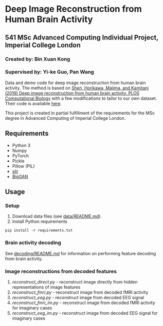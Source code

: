 # Deep Image Reconstruction from Human Brain Activity
## 541 MSc Advanced Computing Individual Project, Imperial College London
### Created by: Bin Xuan Kong
### Supervised by: Yi-ke Guo, Pan Wang

Data and demo code for deep image reconstruction from human brain activity. The method is based on [Shen, Horikawa, Majima, and Kamitani (2019) Deep image reconstruction from human brain activity. PLOS Computational Biology](http://dx.doi.org/10.1371/journal.pcbi.1006633) with a few modifications to tailor to our own dataset. Their code is available [here](https://github.com/KamitaniLab/DeepImageReconstruction).

This project is created in partial fulfillment of the requirements for the MSc degree in Advanced Computing of Imperial College London.

## Requirements

- Python 3
- Numpy
- PyTorch
- Pickle
- Pillow (PIL)
- [slir](https://github.com/KamitaniLab/slir)
- [BigGAN](https://github.com/huggingface/pytorch-pretrained-BigGAN)

## Usage

### Setup

1. Download data files (see [data/README.md](data/README.md)).
2. Install Python requirements
```
pip install -r requirements.txt
```

### Brain activity decoding

See [decoding/README.md](decoding/README.md) for information on performing feature decoding from brain activity.

### Image reconstructions from decoded features

1. *reconstruct_direct.py* - reconstruct image directly from hidden representations of image features
2. *reconstruct_fmri.py* - reconstruct image from decoded fMRI activity
3. *reconstruct_eeg.py* - reconstruct image from decoded EEG signal
4. *reconstruct_fmri_im.py* - reconstruct image from decoded fMRI activity for imaginary cases
5. *reconstruct_eeg_im.py* - reconstruct image from decoded EEG signal for imaginary cases
